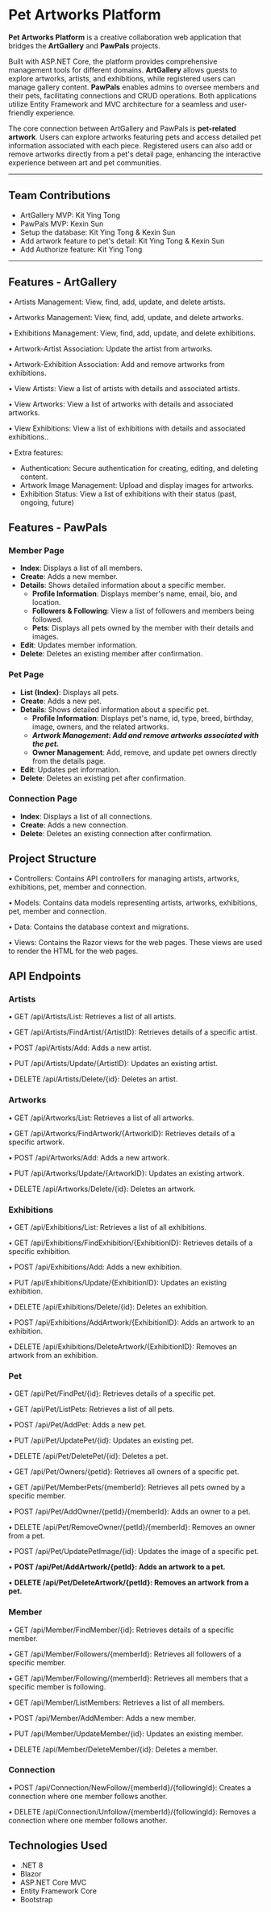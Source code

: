# Pet Artworks Platform

**Pet Artworks Platform** is a creative collaboration web application that bridges the **ArtGallery** and **PawPals** projects.

Built with ASP.NET Core, the platform provides comprehensive management tools for different domains.
**ArtGallery** allows guests to explore artworks, artists, and exhibitions, while registered users can manage gallery content.
**PawPals** enables admins to oversee members and their pets, facilitating connections and CRUD operations. Both applications utilize Entity Framework and MVC architecture for a seamless and user-friendly experience.

The core connection between ArtGallery and PawPals is **pet-related artwork**. Users can explore artworks featuring pets and access detailed pet information associated with each piece. Registered users can also add or remove artworks directly from a pet's detail page, enhancing the interactive experience between art and pet communities.

---

## Team Contributions

- ArtGallery MVP: Kit Ying Tong
- PawPals MVP: Kexin Sun
- Setup the database: Kit Ying Tong & Kexin Sun
- Add artwork feature to pet's detail: Kit Ying Tong & Kexin Sun
- Add Authorize feature: Kit Ying Tong

---

## Features - ArtGallery

• Artists Management: View, find, add, update, and delete artists.

• Artworks Management: View, find, add, update, and delete artworks.

• Exhibitions Management: View, find, add, update, and delete exhibitions.

• Artwork-Artist Association: Update the artist from artworks.

• Artwork-Exhibition Association: Add and remove artworks from exhibitions.

• View Artists: View a list of artists with details and associated artists.

• View Artworks: View a list of artworks with details and associated artworks.

• View Exhibitions: View a list of exhibitions with details and associated exhibitions..

• Extra features:

- Authentication: Secure authentication for creating, editing, and deleting content.
- Artwork Image Management: Upload and display images for artworks.
- Exhibition Status: View a list of exhibitions with their status (past, ongoing, future)

## Features - PawPals

### Member Page

- **Index**: Displays a list of all members.
- **Create**: Adds a new member.
- **Details**: Shows detailed information about a specific member.
  - **Profile Information**: Displays member's name, email, bio, and location.
  - **Followers & Following**: View a list of followers and members being followed.
  - **Pets**: Displays all pets owned by the member with their details and images.
- **Edit**: Updates member information.
- **Delete**: Deletes an existing member after confirmation.

### Pet Page

- **List (Index)**: Displays all pets.
- **Create**: Adds a new pet.
- **Details**: Shows detailed information about a specific pet.
  - **Profile Information**: Displays pet's name, id, type, breed, birthday, image, owners, and the related artworks.
  - **_Artwork Management: Add and remove artworks associated with the pet._**
  - **Owner Management**: Add, remove, and update pet owners directly from the details page.
- **Edit**: Updates pet information.
- **Delete**: Deletes an existing pet after confirmation.

### Connection Page

- **Index**: Displays a list of all connections.
- **Create**: Adds a new connection.
- **Delete**: Deletes an existing connection after confirmation.

## Project Structure

• Controllers: Contains API controllers for managing artists, artworks, exhibitions, pet, member and connection.

• Models: Contains data models representing artists, artworks, exhibitions, pet, member and connection.

• Data: Contains the database context and migrations.

• Views: Contains the Razor views for the web pages. These views are used to render the HTML for the web pages.

## API Endpoints

### Artists

• GET /api/Artists/List: Retrieves a list of all artists.

• GET /api/Artists/FindArtist/{ArtistID}: Retrieves details of a specific artist.

• POST /api/Artists/Add: Adds a new artist.

• PUT /api/Artists/Update/{ArtistID}: Updates an existing artist.

• DELETE /api/Artists/Delete/{id}: Deletes an artist.

### Artworks

• GET /api/Artworks/List: Retrieves a list of all artworks.

• GET /api/Artworks/FindArtwork/{ArtworkID}: Retrieves details of a specific artwork.

• POST /api/Artworks/Add: Adds a new artwork.

• PUT /api/Artworks/Update/{ArtworkID}: Updates an existing artwork.

• DELETE /api/Artworks/Delete/{id}: Deletes an artwork.

### Exhibitions

• GET /api/Exhibitions/List: Retrieves a list of all exhibitions.

• GET /api/Exhibitions/FindExhibition/{ExhibitionID}: Retrieves details of a specific exhibition.

• POST /api/Exhibitions/Add: Adds a new exhibition.

• PUT /api/Exhibitions/Update/{ExhibitionID}: Updates an existing exhibition.

• DELETE /api/Exhibitions/Delete/{id}: Deletes an exhibition.

• POST /api/Exhibitions/AddArtwork/{ExhibitionID}: Adds an artwork to an exhibition.

• DELETE /api/Exhibitions/DeleteArtwork/{ExhibitionID}: Removes an artwork from an exhibition.

### Pet

• GET /api/Pet/FindPet/{id}: Retrieves details of a specific pet.

• GET /api/Pet/ListPets: Retrieves a list of all pets.

• POST /api/Pet/AddPet: Adds a new pet.

• PUT /api/Pet/UpdatePet/{id}: Updates an existing pet.

• DELETE /api/Pet/DeletePet/{id}: Deletes a pet.

• GET /api/Pet/Owners/{petId}: Retrieves all owners of a specific pet.

• GET /api/Pet/MemberPets/{memberId}: Retrieves all pets owned by a specific member.

• POST /api/Pet/AddOwner/{petId}/{memberId}: Adds an owner to a pet.

• DELETE /api/Pet/RemoveOwner/{petId}/{memberId}: Removes an owner from a pet.

• POST /api/Pet/UpdatePetImage/{id}: Updates the image of a specific pet.

• **POST /api/Pet/AddArtwork/{petId}: Adds an artwork to a pet.**

• **DELETE /api/Pet/DeleteArtwork/{petId}: Removes an artwork from a pet.**

### Member

• GET /api/Member/FindMember/{id}: Retrieves details of a specific member.

• GET /api/Member/Followers/{memberId}: Retrieves all followers of a specific member.

• GET /api/Member/Following/{memberId}: Retrieves all members that a specific member is following.

• GET /api/Member/ListMembers: Retrieves a list of all members.

• POST /api/Member/AddMember: Adds a new member.

• PUT /api/Member/UpdateMember/{id}: Updates an existing member.

• DELETE /api/Member/DeleteMember/{id}: Deletes a member.

### Connection

• POST /api/Connection/NewFollow/{memberId}/{followingId}: Creates a connection where one member follows another.

• DELETE /api/Connection/Unfollow/{memberId}/{followingId}: Removes a connection where one member follows another.

## Technologies Used

- .NET 8
- Blazor
- ASP.NET Core MVC
- Entity Framework Core
- Bootstrap
